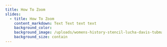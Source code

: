 ```yaml
---
title: How To Zoom
slides:
  - title: How To Zoom
    content_markdown: Text Text text text
    background_color:
    background_image: /uploads/womens-history-stencil-lucha-davis-tubman-2.svg
    background_size: contain
---
```


